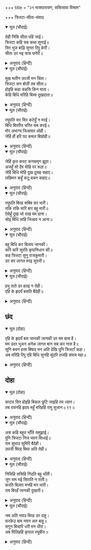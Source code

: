 +++
title = "२९ मासपारायण, सव्विसावा विश्राम"

+++
त्रिजटा-सीता-संवाद



<details open><summary>मूल (चौपाई)</summary>

तेही निसि सीता पहिं जाई।  
त्रिजटा कहि सब कथा सुनाई॥  
सिर भुज बाढ़ि सुनत रिपु केरी।  
सीता उर भइ त्रास घनेरी॥
</details>

<details><summary>अनुवाद (हिन्दी)</summary>

त्याच रात्री त्रिजटेने सीतेजवळ जाऊन तिला सर्व वृत्तांत सांगितला.शत्रूची शिरे व हात पुन्हा वाढतात, हे ऐकून सीतेच्या मनाला फार भीती वाटली.॥ १॥
</details>

<details open><summary>मूल (चौपाई)</summary>

मुख मलीन उपजी मन चिंता।  
त्रिजटा सन बोली तब सीता॥  
होइहि कहा कहसि किन माता।  
केहि बिधि मरिहि बिस्व दुखदाता॥
</details>

<details><summary>अनुवाद (हिन्दी)</summary>

तिचे मुख उदास झाले. मनात चिंता वाटू लागली. तेव्हा सीता त्रिजटेला म्हणाली, ‘हे माते, काय होणार, ते का सांगत नाहीस? संपूर्ण विश्वाला दुःख देणारा हा रावण कसा मरणार?॥ २॥
</details>

<details open><summary>मूल (चौपाई)</summary>

रघुपति सर सिर कटेहुँ न मरई।  
बिधि बिपरीत चरित सब करई॥  
मोर अभाग्य जिआवत ओही।  
जेहिं हौं हरि पद कमल बिछोही॥
</details>

<details><summary>अनुवाद (हिन्दी)</summary>

श्रीरघुनाथांच्या बाणांनी शिर तुटल्यावरही तो मरत नाही. विधाता सर्व काही उलटे करीत आहे. खरे तर माझे दुर्भाग्यच त्याला जिवंत करीत आहे, ज्याने मला भगवंताच्या चरण-कमलांपासून वेगळे केले.॥ ३॥
</details>

<details open><summary>मूल (चौपाई)</summary>

जेहिं कृत कपट कनकमृग झूठा।  
अजहुँ सो दैव मोहि पर रूठा॥  
जेहिं बिधि मोहि दुख दुसह सहाए।  
लछिमन कहुँ कटु बचन कहाए॥
</details>

<details><summary>अनुवाद (हिन्दी)</summary>

ज्याने कपटाने खोटा सुवर्णमृग बनविला होता, तेच दैव आताही माझ्यावर रुसले आहे. ज्या विधात्याने मला दुःसह दुःख सहन करायला लावले आणि लक्ष्मणाला माझ्याकडून अपशब्द बोलायला लावले,॥ ४॥
</details>

<details open><summary>मूल (चौपाई)</summary>

रघुपति बिरह सबिष सर भारी।  
तकि तकि मारि बार बहु मारी॥  
ऐसेहुँ दुख जो राख मम प्राना।  
सोइ बिधि ताहि जिआव न आना॥
</details>

<details><summary>अनुवाद (हिन्दी)</summary>

ज्या विधात्याने श्रीरघुनाथांच्या विरहरूपी मोठॺा विषारी बाणांनी नेम धरून मला अनेक वेळा मारले व जो आता मारत आहे आणि अशा दुःखातही जो माझे प्राण वाचवीत आहे, तोच विधाता त्या रावणाला जिवंत ठेवत आहे, दुसरे कोणी नाही.॥ ५॥
</details>

<details open><summary>मूल (चौपाई)</summary>

बहु बिधि कर बिलाप जानकी।  
करि करि सुरति कृपानिधान की॥  
कह त्रिजटा सुनु राजकुमारी।  
उर सर लागत मरइ सुरारी॥
</details>

<details><summary>अनुवाद (हिन्दी)</summary>

कृपानिधान श्रीरामांचे स्मरण करीत करीत जानकी अनेक प्रकारे विलाप करू लागली. त्रिजटा म्हणाली, ‘हे राजकुमारी, ऐक. देवांचा शत्रू रावण हा हृदयात बाण लागताच मरून जाईल.॥ ६॥
</details>

<details open><summary>मूल (चौपाई)</summary>

प्रभु ताते उर हतइ न तेही।  
एहि के हृदयँ बसति बैदेही॥
</details>

<details><summary>अनुवाद (हिन्दी)</summary>

परंतु प्रभू त्याच्या हृदयावर बाण यासाठी मारत नाहीत की त्याच्या हृदयात तू आहेस.॥ ७॥
</details>

## छंद


<details open><summary>मूल (दोहा)</summary>

एहि के हृदयँ बस जानकी जानकी उर मम बास है।  
मम उदर भुअन अनेक लागत बान सब कर नास है॥  
सुनि बचन हरष बिषाद मन अति देखि पुनि त्रिजटाँ कहा।  
अब मरिहि रिपु एहि बिधि सुनहि सुंदरि तजहि संसय महा॥
</details>

<details><summary>अनुवाद (हिन्दी)</summary>

हाच विचार करून ते थांबले आहेत की, याच्या हृदयात जानकीचा निवास आहे आणि जानकीच्या हृदयात माझा निवास आहे; तसेच माझ्या उदरात अनेक भुवने आहेत. म्हणून रावणाच्या हृदयाला बाण लागताच सर्व भुवनांचा नाश होईल.’ हे बोलणे ऐकून सीतेच्या मनाला अत्यंत हर्ष व विषाद झालेला पाहून त्रिजटा पुन्हा म्हणाली, ‘हे सुंदरी, मनातील मोठा संशय सोडून दे आणि ऐकून घे की, शत्रू कसा मरेल ते.
</details>

## दोहा


<details open><summary>मूल (दोहा)</summary>

काटत सिर होइहि बिकल छुटि जाइहि तव ध्यान।  
तब रावनहि हृदय महुँ मरिहहिं रामु सुजान॥ ९९॥
</details>

<details><summary>अनुवाद (हिन्दी)</summary>

शिरे वारंवार तुटल्यामुळे जेव्हा तो व्याकूळ होईल आणि त्याच्या हृदयातील तुझे ध्यान सुटेल, तेव्हा अंतर्यामी श्रीराम रावणाच्या हृदयावर बाण मारतील.’॥ ९९॥
</details>

<details open><summary>मूल (चौपाई)</summary>

अस कहि बहुत भाँति समुझाई।  
पुनि त्रिजटा निज भवन सिधाई॥  
राम सुभाउ सुमिरि बैदेही।  
उपजी बिरह बिथा अति तेही॥
</details>

<details><summary>अनुवाद (हिन्दी)</summary>

असे सांगून आणि सीतेला अनेक प्रकारे समजावून त्रिजटा आपल्या घरी गेली. श्रीरामांच्या स्वभावाचे स्मरण केल्याने जानकीला अत्यंत विरहव्यथा उत्पन्न झाली.॥ १॥
</details>

<details open><summary>मूल (चौपाई)</summary>

निसिहि ससिहि निंदति बहु भाँती।  
जुग सम भई सिराति न राती॥  
करति बिलाप मनहिं मन भारी।  
राम बिरहँ जानकी दुखारी॥
</details>

<details><summary>अनुवाद (हिन्दी)</summary>

ती रात्रीला व चंद्राला फार दोष देऊ लागली. आणि म्हणू लागली, ‘रात्र युगाप्रमाणे मोठी झाली आहे, जाता जात नाही.’ जानकी श्रीरामांच्या विरहाने दुःखी होऊन मनातल्या मनात विलाप करू लागली.॥ २॥
</details>

<details open><summary>मूल (चौपाई)</summary>

जब अति भयउ बिरह उर दाहू।  
फरकेउ बाम नयन अरु बाहू॥  
सगुन बिचारि धरी मन धीरा।  
अब मिलिहहिं कृपाल रघुबीरा॥
</details>

<details><summary>अनुवाद (हिन्दी)</summary>

जेव्हा विरहामुळे हृदयामध्ये अतिशय दाह होऊ लागला, तेव्हा तिचा डावा डोळा व बाहू स्फुरू लागले. हा शुभशकुन समजून तिने धीर धरला की आता कृपाळू श्रीराम नक्की भेटतील.॥ ३॥
</details>

